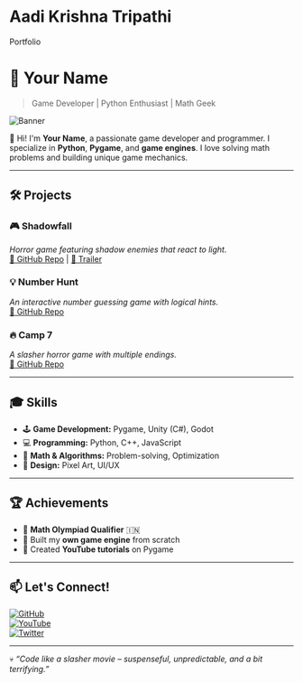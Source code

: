 # Aadi Krishna Tripathi
Portfolio

# 🚀 **Your Name**  
> Game Developer | Python Enthusiast | Math Geek  

![Banner](https://source.unsplash.com/1600x400/?technology,dark)  

👋 Hi! I'm **Your Name**, a passionate game developer and programmer. I specialize in **Python**, **Pygame**, and **game engines**. I love solving math problems and building unique game mechanics.

---

## 🛠 **Projects**
### 🎮 Shadowfall  
*Horror game featuring shadow enemies that react to light.*  
[🔗 GitHub Repo](https://github.com/yourusername/shadowfall) | [🎥 Trailer](https://yourlink.com)

### 💡 Number Hunt  
*An interactive number guessing game with logical hints.*  
[🔗 GitHub Repo](https://github.com/yourusername/numberhunt)  

### 🔥 Camp 7  
*A slasher horror game with multiple endings.*  
[🔗 GitHub Repo](https://github.com/yourusername/camp7)  

---

## 🎓 **Skills**
- 🕹 **Game Development:** Pygame, Unity (C#), Godot  
- 💻 **Programming:** Python, C++, JavaScript  
- 🧠 **Math & Algorithms:** Problem-solving, Optimization  
- 🎨 **Design:** Pixel Art, UI/UX  

---

## 🏆 **Achievements**
- 🥇 **Math Olympiad Qualifier** 🇮🇳  
- 📜 Built my **own game engine** from scratch  
- 🎥 Created **YouTube tutorials** on Pygame  

---

## 📫 **Let's Connect!**
[![GitHub](https://img.shields.io/badge/GitHub-%2312100E.svg?style=flat&logo=github&logoColor=white)](https://github.com/yourusername)  
[![YouTube](https://img.shields.io/badge/YouTube-%23FF0000.svg?style=flat&logo=youtube&logoColor=white)](https://youtube.com/yourchannel)  
[![Twitter](https://img.shields.io/badge/Twitter-%231DA1F2.svg?style=flat&logo=twitter&logoColor=white)](https://twitter.com/yourhandle)  

---

💀 *“Code like a slasher movie – suspenseful, unpredictable, and a bit terrifying.”*  
